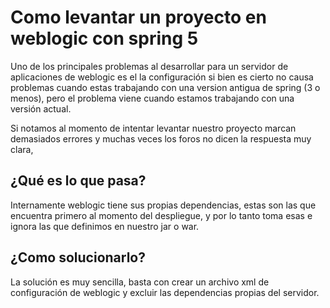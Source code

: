 # Como levantar un proyecto en weblogic con spring 5 
Uno de los principales problemas al desarrollar para un servidor de aplicaciones de weblogic es el la configuración si bien es cierto no causa problemas cuando estas trabajando con una version antigua de spring (3 o menos), pero el problema viene cuando estamos trabajando con una versión actual.

Si notamos al momento de intentar levantar nuestro proyecto marcan demasiados errores y muchas veces los foros no dicen la respuesta muy clara,

## ¿Qué es lo que pasa?
Internamente weblogic tiene sus propias dependencias, estas son las que encuentra primero al momento del despliegue, y por lo tanto toma esas e ignora las que definimos en nuestro jar o war.

## ¿Como solucionarlo?
La solución es muy sencilla, basta con crear un archivo xml de configuración de weblogic y excluir las dependencias propias del servidor.
